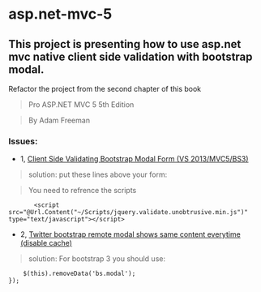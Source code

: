 asp.net-mvc-5
=============

## This project is presenting how to use asp.net mvc native client side validation with bootstrap modal.

Refactor the project from the second chapter of this book

>Pro ASP.NET MVC 5
>5th Edition

>By Adam Freeman


### Issues:
* 1, [Client Side Validating Bootstrap Modal Form (VS 2013/MVC5/BS3)](http://forums.asp.net/t/1979187.aspx?Client+Side+Validating+Bootstrap+Modal+Form+VS+2013+MVC5+BS3+)

> solution: 
> put these lines above your form:

> You need to refrence the scripts

``` <script src="@Url.Content("~/Scripts/jquery.validate.min.js")" type="text/javascript"></script>
       <script src="@Url.Content("~/Scripts/jquery.validate.unobtrusive.min.js")" type="text/javascript"></script>
```

* 2, [Twitter bootstrap remote modal shows same content everytime (disable cache)](http://stackoverflow.com/questions/12286332/twitter-bootstrap-remote-modal-shows-same-content-everytime)

> solution: 
> For bootstrap 3 you should use:

```$('body').on('hidden.bs.modal', '.modal', function () {
    $(this).removeData('bs.modal');
});
```



